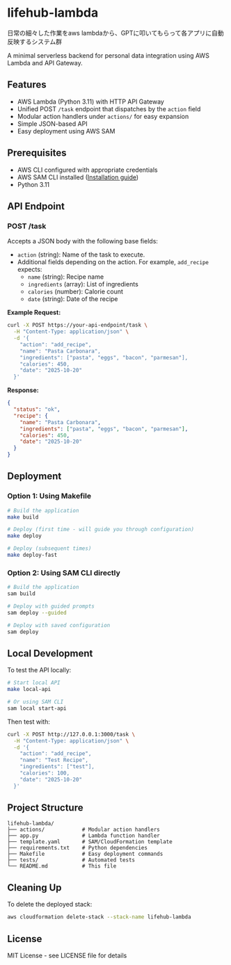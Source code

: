# lifehub-lambda

日常の細々した作業をaws lambdaから、GPTに叩いてもらって各アプリに自動反映するシステム群

A minimal serverless backend for personal data integration using AWS Lambda and API Gateway.

## Features

- AWS Lambda (Python 3.11) with HTTP API Gateway
- Unified POST `/task` endpoint that dispatches by the `action` field
- Modular action handlers under `actions/` for easy expansion
- Simple JSON-based API
- Easy deployment using AWS SAM

## Prerequisites

- AWS CLI configured with appropriate credentials
- AWS SAM CLI installed ([Installation guide](https://docs.aws.amazon.com/serverless-application-model/latest/developerguide/serverless-sam-cli-install.html))
- Python 3.11

## API Endpoint

### POST /task

Accepts a JSON body with the following base fields:
- `action` (string): Name of the task to execute.
- Additional fields depending on the action. For example, `add_recipe` expects:
  - `name` (string): Recipe name
  - `ingredients` (array): List of ingredients
  - `calories` (number): Calorie count
  - `date` (string): Date of the recipe

**Example Request:**
```bash
curl -X POST https://your-api-endpoint/task \
  -H "Content-Type: application/json" \
  -d '{
    "action": "add_recipe",
    "name": "Pasta Carbonara",
    "ingredients": ["pasta", "eggs", "bacon", "parmesan"],
    "calories": 450,
    "date": "2025-10-20"
  }'
```

**Response:**
```json
{
  "status": "ok",
  "recipe": {
    "name": "Pasta Carbonara",
    "ingredients": ["pasta", "eggs", "bacon", "parmesan"],
    "calories": 450,
    "date": "2025-10-20"
  }
}
```

## Deployment

### Option 1: Using Makefile

```bash
# Build the application
make build

# Deploy (first time - will guide you through configuration)
make deploy

# Deploy (subsequent times)
make deploy-fast
```

### Option 2: Using SAM CLI directly

```bash
# Build the application
sam build

# Deploy with guided prompts
sam deploy --guided

# Deploy with saved configuration
sam deploy
```

## Local Development

To test the API locally:

```bash
# Start local API
make local-api

# Or using SAM CLI
sam local start-api
```

Then test with:
```bash
curl -X POST http://127.0.0.1:3000/task \
  -H "Content-Type: application/json" \
  -d '{
    "action": "add_recipe",
    "name": "Test Recipe",
    "ingredients": ["test"],
    "calories": 100,
    "date": "2025-10-20"
  }'
```

## Project Structure

```
lifehub-lambda/
├── actions/            # Modular action handlers
├── app.py              # Lambda function handler
├── template.yaml       # SAM/CloudFormation template
├── requirements.txt    # Python dependencies
├── Makefile            # Easy deployment commands
├── tests/              # Automated tests
└── README.md           # This file
```

## Cleaning Up

To delete the deployed stack:

```bash
aws cloudformation delete-stack --stack-name lifehub-lambda
```

## License

MIT License - see LICENSE file for details
